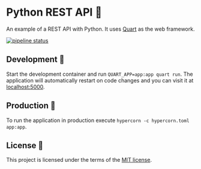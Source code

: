 # Python REST API 🐍

An example of a REST API with Python. It uses [Quart](https://pgjones.gitlab.io/quart/) as the web framework.

[![pipeline status](https://gitlab.com/paperstack-org/application-examples/python3-rest-api/badges/main/pipeline.svg)](https://gitlab.com/paperstack-org/application-examples/python3-rest-api/-/commits/main)

## Development 🔧

Start the development container and run `QUART_APP=app:app quart run`. The application will automatically restart on code changes and you can visit it at [localhost:5000](http://localhost:5000/health).

## Production 🚀

To run the application in production execute `hypercorn -c hypercorn.toml app:app`.

## License 📄

This project is licensed under the terms of the [MIT license](./LICENSE.md).
